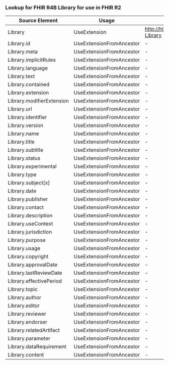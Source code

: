 ### Lookup for FHIR R4B Library for use in FHIR R2

| Source Element | Usage | Target |
| -------------- | ----- | ------ |
| Library | UseExtension | http://hl7.org/fhir/4.3/StructureDefinition/extension-Library |
| Library.id | UseExtensionFromAncestor | - |
| Library.meta | UseExtensionFromAncestor | - |
| Library.implicitRules | UseExtensionFromAncestor | - |
| Library.language | UseExtensionFromAncestor | - |
| Library.text | UseExtensionFromAncestor | - |
| Library.contained | UseExtensionFromAncestor | - |
| Library.extension | UseExtensionFromAncestor | - |
| Library.modifierExtension | UseExtensionFromAncestor | - |
| Library.url | UseExtensionFromAncestor | - |
| Library.identifier | UseExtensionFromAncestor | - |
| Library.version | UseExtensionFromAncestor | - |
| Library.name | UseExtensionFromAncestor | - |
| Library.title | UseExtensionFromAncestor | - |
| Library.subtitle | UseExtensionFromAncestor | - |
| Library.status | UseExtensionFromAncestor | - |
| Library.experimental | UseExtensionFromAncestor | - |
| Library.type | UseExtensionFromAncestor | - |
| Library.subject[x] | UseExtensionFromAncestor | - |
| Library.date | UseExtensionFromAncestor | - |
| Library.publisher | UseExtensionFromAncestor | - |
| Library.contact | UseExtensionFromAncestor | - |
| Library.description | UseExtensionFromAncestor | - |
| Library.useContext | UseExtensionFromAncestor | - |
| Library.jurisdiction | UseExtensionFromAncestor | - |
| Library.purpose | UseExtensionFromAncestor | - |
| Library.usage | UseExtensionFromAncestor | - |
| Library.copyright | UseExtensionFromAncestor | - |
| Library.approvalDate | UseExtensionFromAncestor | - |
| Library.lastReviewDate | UseExtensionFromAncestor | - |
| Library.effectivePeriod | UseExtensionFromAncestor | - |
| Library.topic | UseExtensionFromAncestor | - |
| Library.author | UseExtensionFromAncestor | - |
| Library.editor | UseExtensionFromAncestor | - |
| Library.reviewer | UseExtensionFromAncestor | - |
| Library.endorser | UseExtensionFromAncestor | - |
| Library.relatedArtifact | UseExtensionFromAncestor | - |
| Library.parameter | UseExtensionFromAncestor | - |
| Library.dataRequirement | UseExtensionFromAncestor | - |
| Library.content | UseExtensionFromAncestor | - |
